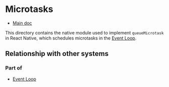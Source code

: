 # Microtasks

- [Main doc](../../../../../../../__docs__/README.md)

This directory contains the native module used to implement `queueMicrotask` in React Native, which schedules microtasks in the [Event Loop](../../../renderer/runtimescheduler/__docs__/README.md).

## Relationship with other systems

### Part of

- [Event Loop](../../../renderer/runtimescheduler/__docs__/README.md)
